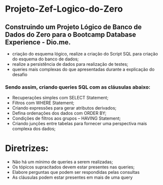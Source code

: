 # Projeto-Zef-Logico-do-Zero

## Construindo um Projeto Lógico de Banco de Dados do Zero para o Bootcamp Database Experience - Dio.me.

- criação do esquema lógico, realize a criação do Script SQL para criação do esquema do banco de dados;
- realize a persistência de dados para realização de testes;
- queries mais complexas do que apresentadas durante a explicação do desafio

### Sendo assim, criando queries SQL com as cláusulas abaixo:

- Recuperações simples com SELECT Statement;
- Filtros com WHERE Statement;
- Criando expressões para gerar atributos derivados;
- Defina ordenações dos dados com ORDER BY;
- Condições de filtros aos grupos – HAVING Statement;
- Criando junções entre tabelas para fornecer uma perspectiva mais complexa dos dados;

# Diretrizes:

- Não há um mínimo de queries a serem realizadas;
- Os tópicos supracitados devem estar presentes nas queries;
- Elabore perguntas que podem ser respondidas pelas consultas
- As cláusulas podem estar presentes em mais de uma query
